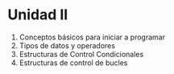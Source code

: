 # Unidad II

1.	Conceptos básicos para iniciar a programar  
2.	Tipos de datos y operadores  
3.	Estructuras de Control Condicionales  
4.	Estructuras de control de bucles 
 
